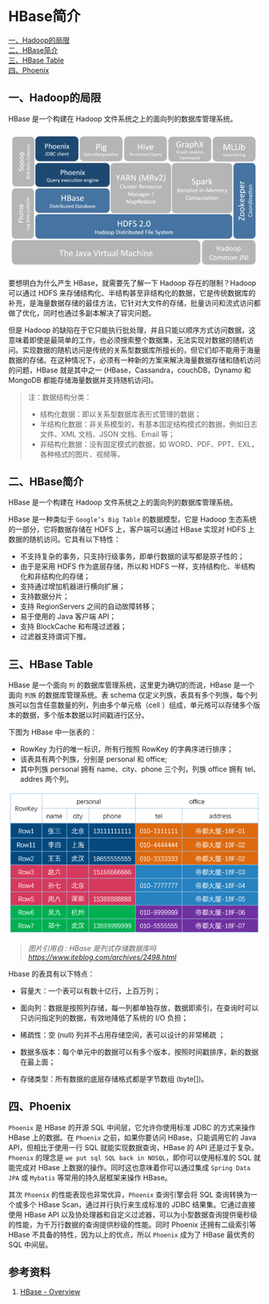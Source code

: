 # HBase简介

<nav>
<a href="#一Hadoop的局限">一、Hadoop的局限</a><br/>
<a href="#二HBase简介">二、HBase简介</a><br/>
<a href="#三HBase-Table">三、HBase Table</a><br/>
<a href="#四Phoenix">四、Phoenix</a><br/>
</nav>

## 一、Hadoop的局限

HBase 是一个构建在 Hadoop 文件系统之上的面向列的数据库管理系统。

<div align="center"> <img  src="../pictures/hbase.jpg"/> </div>

要想明白为什么产生 HBase，就需要先了解一下 Hadoop 存在的限制？Hadoop 可以通过 HDFS 来存储结构化、半结构甚至非结构化的数据，它是传统数据库的补充，是海量数据存储的最佳方法，它针对大文件的存储，批量访问和流式访问都做了优化，同时也通过多副本解决了容灾问题。

但是 Hadoop 的缺陷在于它只能执行批处理，并且只能以顺序方式访问数据，这意味着即使是最简单的工作，也必须搜索整个数据集，无法实现对数据的随机访问。实现数据的随机访问是传统的关系型数据库所擅长的，但它们却不能用于海量数据的存储。在这种情况下，必须有一种新的方案来解决海量数据存储和随机访问的问题，HBase 就是其中之一 (HBase，Cassandra，couchDB，Dynamo 和 MongoDB 都能存储海量数据并支持随机访问)。

> 注：数据结构分类：
>
> - 结构化数据：即以关系型数据库表形式管理的数据；
> - 半结构化数据：非关系模型的，有基本固定结构模式的数据，例如日志文件、XML 文档、JSON 文档、Email 等；
> - 非结构化数据：没有固定模式的数据，如 WORD、PDF、PPT、EXL，各种格式的图片、视频等。



## 二、HBase简介

HBase 是一个构建在 Hadoop 文件系统之上的面向列的数据库管理系统。

HBase 是一种类似于 `Google’s Big Table` 的数据模型，它是 Hadoop 生态系统的一部分，它将数据存储在 HDFS 上，客户端可以通过 HBase 实现对 HDFS 上数据的随机访问。它具有以下特性：

+ 不支持复杂的事务，只支持行级事务，即单行数据的读写都是原子性的；
+ 由于是采用 HDFS 作为底层存储，所以和 HDFS 一样，支持结构化、半结构化和非结构化的存储；
+ 支持通过增加机器进行横向扩展；
+ 支持数据分片；
+ 支持 RegionServers 之间的自动故障转移；
+ 易于使用的 Java 客户端 API；
+ 支持 BlockCache 和布隆过滤器；
+ 过滤器支持谓词下推。



## 三、HBase Table

HBase 是一个面向 ` 列 ` 的数据库管理系统，这里更为确切的而说，HBase 是一个面向 ` 列族 ` 的数据库管理系统。表 schema 仅定义列族，表具有多个列族，每个列族可以包含任意数量的列，列由多个单元格（cell ）组成，单元格可以存储多个版本的数据，多个版本数据以时间戳进行区分。

下图为 HBase 中一张表的：

+ RowKey 为行的唯一标识，所有行按照 RowKey 的字典序进行排序；
+ 该表具有两个列族，分别是 personal 和 office;
+ 其中列族 personal 拥有 name、city、phone 三个列，列族 office 拥有 tel、addres 两个列。

<div align="center"> <img  src="../pictures/HBase_table-iteblog.png"/> </div>

> *图片引用自 : HBase 是列式存储数据库吗* *https://www.iteblog.com/archives/2498.html*

Hbase 的表具有以下特点：

- 容量大：一个表可以有数十亿行，上百万列；

- 面向列：数据是按照列存储，每一列都单独存放，数据即索引，在查询时可以只访问指定列的数据，有效地降低了系统的 I/O 负担；

- 稀疏性：空 (null) 列并不占用存储空间，表可以设计的非常稀疏  ；	

- 数据多版本：每个单元中的数据可以有多个版本，按照时间戳排序，新的数据在最上面； 	

- 存储类型：所有数据的底层存储格式都是字节数组 (byte[])。

  

## 四、Phoenix

`Phoenix` 是 HBase 的开源 SQL 中间层，它允许你使用标准 JDBC 的方式来操作 HBase 上的数据。在 `Phoenix` 之前，如果你要访问 HBase，只能调用它的 Java API，但相比于使用一行 SQL 就能实现数据查询，HBase 的 API 还是过于复杂。`Phoenix` 的理念是 `we put sql SQL back in NOSQL`，即你可以使用标准的 SQL 就能完成对 HBase 上数据的操作。同时这也意味着你可以通过集成 `Spring Data  JPA` 或 `Mybatis` 等常用的持久层框架来操作 HBase。

其次 `Phoenix` 的性能表现也非常优异，`Phoenix` 查询引擎会将 SQL 查询转换为一个或多个 HBase Scan，通过并行执行来生成标准的 JDBC 结果集。它通过直接使用 HBase API 以及协处理器和自定义过滤器，可以为小型数据查询提供毫秒级的性能，为千万行数据的查询提供秒级的性能。同时 Phoenix 还拥有二级索引等 HBase 不具备的特性，因为以上的优点，所以 `Phoenix` 成为了 HBase 最优秀的 SQL 中间层。





## 参考资料

1. [HBase - Overview](https://www.tutorialspoint.com/hbase/hbase_overview.htm)




